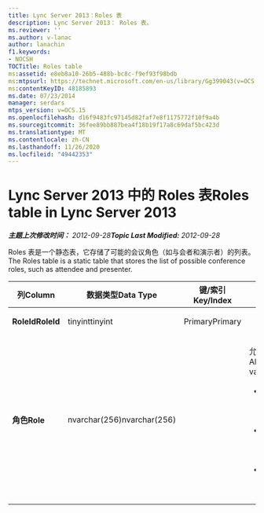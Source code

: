 ```yaml
---
title: Lync Server 2013：Roles 表
description: Lync Server 2013： Roles 表。
ms.reviewer: ''
ms.author: v-lanac
author: lanachin
f1.keywords:
- NOCSH
TOCTitle: Roles table
ms:assetid: e8eb8a10-26b5-488b-bc8c-f9ef93f98bdb
ms:mtpsurl: https://technet.microsoft.com/en-us/library/Gg399043(v=OCS.15)
ms:contentKeyID: 48185893
ms.date: 07/23/2014
manager: serdars
mtps_version: v=OCS.15
ms.openlocfilehash: d16f9483fc97145d82faf7e8f1175772f10f9a4b
ms.sourcegitcommit: 36fee89bb887bea4f18b19f17a8c69daf5bc423d
ms.translationtype: MT
ms.contentlocale: zh-CN
ms.lasthandoff: 11/26/2020
ms.locfileid: "49442353"
---
```

# <a name="roles-table-in-lync-server-2013"></a><span data-ttu-id="b2b11-103">Lync Server 2013 中的 Roles 表</span><span class="sxs-lookup"><span data-stu-id="b2b11-103">Roles table in Lync Server 2013</span></span>

<div data-xmlns="http://www.w3.org/1999/xhtml">

<div class="topic" data-xmlns="http://www.w3.org/1999/xhtml" data-msxsl="urn:schemas-microsoft-com:xslt" data-cs="https://msdn.microsoft.com/">

<div data-asp="https://msdn2.microsoft.com/asp">



</div>

<div id="mainSection">

<div id="mainBody"><span data-ttu-id="b2b11-104">

<span> </span></span><span class="sxs-lookup"><span data-stu-id="b2b11-104">

<span> </span></span></span>

<span data-ttu-id="b2b11-105">_**主题上次修改时间：** 2012-09-28_</span><span class="sxs-lookup"><span data-stu-id="b2b11-105">_**Topic Last Modified:** 2012-09-28_</span></span>

<span data-ttu-id="b2b11-106">Roles 表是一个静态表，它存储了可能的会议角色（如与会者和演示者）的列表。</span><span class="sxs-lookup"><span data-stu-id="b2b11-106">The Roles table is a static table that stores the list of possible conference roles, such as attendee and presenter.</span></span>


<table>
<colgroup>
<col style="width: 25%" />
<col style="width: 25%" />
<col style="width: 25%" />
<col style="width: 25%" />
</colgroup>
<thead>
<tr class="header">
<th><span data-ttu-id="b2b11-107">列</span><span class="sxs-lookup"><span data-stu-id="b2b11-107">Column</span></span></th>
<th><span data-ttu-id="b2b11-108">数据类型</span><span class="sxs-lookup"><span data-stu-id="b2b11-108">Data Type</span></span></th>
<th><span data-ttu-id="b2b11-109">键/索引</span><span class="sxs-lookup"><span data-stu-id="b2b11-109">Key/Index</span></span></th>
<th><span data-ttu-id="b2b11-110">详细信息</span><span class="sxs-lookup"><span data-stu-id="b2b11-110">Details</span></span></th>
</tr>
</thead>
<tbody>
<tr class="odd">
<td><p><span data-ttu-id="b2b11-111"><strong>RoleId</strong></span><span class="sxs-lookup"><span data-stu-id="b2b11-111"><strong>RoleId</strong></span></span></p></td>
<td><p><span data-ttu-id="b2b11-112">tinyint</span><span class="sxs-lookup"><span data-stu-id="b2b11-112">tinyint</span></span></p></td>
<td><p><span data-ttu-id="b2b11-113">Primary</span><span class="sxs-lookup"><span data-stu-id="b2b11-113">Primary</span></span></p></td>
<td></td>
</tr>
<tr class="even">
<td><p><span data-ttu-id="b2b11-114"><strong>角色</strong></span><span class="sxs-lookup"><span data-stu-id="b2b11-114"><strong>Role</strong></span></span></p></td>
<td><p><span data-ttu-id="b2b11-115">nvarchar(256)</span><span class="sxs-lookup"><span data-stu-id="b2b11-115">nvarchar(256)</span></span></p></td>
<td></td>
<td><p><span data-ttu-id="b2b11-116">允许的值：</span><span class="sxs-lookup"><span data-stu-id="b2b11-116">Allowed values:</span></span></p>
<ul>
<li><p><span data-ttu-id="b2b11-117">0-未知</span><span class="sxs-lookup"><span data-stu-id="b2b11-117">0 - Unknown</span></span></p></li>
<li><p><span data-ttu-id="b2b11-118">1-演示者</span><span class="sxs-lookup"><span data-stu-id="b2b11-118">1 - Presenter</span></span></p></li>
<li><p><span data-ttu-id="b2b11-119">2-与会者</span><span class="sxs-lookup"><span data-stu-id="b2b11-119">2 - Attendee</span></span></p></li>
</ul></td>
</tr>
</tbody>
</table><span data-ttu-id="b2b11-120">


</div>

<span> </span>

</div>

</div>

</span><span class="sxs-lookup"><span data-stu-id="b2b11-120">


</div>

<span> </span>

</div>

</div>

</span></span></div>

